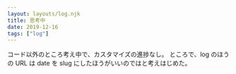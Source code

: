 ```yaml
---
layout: layouts/log.njk
title: 思考中
date: 2019-12-16
tags: ["log"]
---
```


コード以外のところ考え中で、カスタマイズの進捗なし。
ところで、log のほうの URL は date を slug にしたほうがいいのではと考えはじめた。
